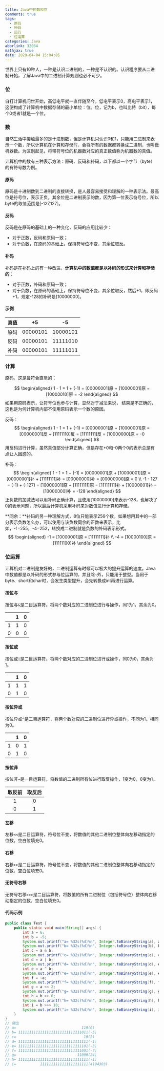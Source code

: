 ```yaml
---
title: Java中的数和位
comments: true
tags:
  - 原码
  - 补码
  - 反码
  - 位运算
categories: Java
abbrlink: 32034
mathjax: true
date: 2020-04-04 15:04:05
---
```




世界上只有10种人，一种是认识二进制的，一种是不认识的。认识程序要从二进制开始，了解Java中的二进制计算规则也必不可少。

<!--more-->

### 位

自打计算机问世开始，高低电平就一直伴随至今，低电平表示0，高电平表示1，这便构成了计算机中数据存储的最小单位：位。位，记为b，也叫比特（bit），每个0或者1就是一个位。

### 数

自然生活中接触最多的是十进制数，但是计算机只认识0和1，只能用二进制来表示一个数，所以计算机在计算和存储时，会将所有的数据都转换成二进制，也叫做机器数。为区别起见，将带符号位的机器数对应的真正数值称为机器数的真值。

计算机中的数有三种表示方法：原码、反码和补码，以下都以一个字节（byte）的有符号数为例。

#### 原码

原码是十进制数到二进制的直接转换，是人最容易接受和理解的一种表示法。最高位是符号位，表示正负，其余位是二进制表示的数，因为第一位表示符号位，所以byte的取值范围是[-127,127]。

#### 反码

反码是在原码的基础上的一种变化，反码的应用比较少：

- 对于正数，反码和原码一致；
- 对于负数，在原码的基础上，保持符号位不变，其余位取反。

#### 补码

补码是在补码上的有一种改进，**计算机中的数值都是以补码的形式来计算和存储的**：

- 对于正数，补码和原码一致；
- 对于负数，在原码的基础上，保持符号位不变，其余位取反，然后+1，即反码+1，规定-128的补码是[10000000]。

#### 示例

| 真值 |    +5    |    -5    |
| :--: | :------: | :------: |
| 原码 | 00000101 | 10000101 |
| 反码 | 00000101 | 11111010 |
| 补码 | 00000101 | 11111011 |

### 计算

原码，这是最符合直觉的：

$$
\begin{aligned}
1 - 1 = 1 + (-1) = [00000001]原 + [10000001]原 = [10000010]原 = -2
\end{aligned}
$$
如果用原码表示，让符号位也参与计算，显然对于减法来说， 结果是不正确的，这也是为何计算机内部不使用原码表示一个数的原因。

反码：
$$
\begin{aligned}
1 - 1 = 1 + (-1) = [00000001]原 + [10000001]原 = [00000001]反 + [11111110]反 = [11111111]反 = [10000000]原 = -0
\end{aligned}
$$
用反码进行计算，虽然真值部分计算正确，但是存在+0和-0两个0的表示总是有点让人困惑的。

补码：
$$
\begin{aligned}
1 - 1 = 1 + (-1) = [00000001]原 + [10000001][原 = [00000001]补 + [11111111]补 = [00000000]补 = [00000000]原 = 0 \\
-1 - 127 = (-1) + (-127) = [10000001]原 + [11111111]原 = [11111111]补 + [10000001]补 = [10000000]补 = -128
\end{aligned}
$$
正负数的加减法可以用补码正确计算，且使用[10000000]来表示-128，也解决了0的表示问题，所以最后计算机采用补码来对数值进行计算和存储。

**同余：**补码的另一种理解方式，8位只能表示256个数，如果想用其中的一部分表示负数怎么办，可以使用与该负数同余的正数来表示，比如，-1=255，-4=252，转换成二进制就是负数的补码表示形式。
$$
\begin{aligned}
-1 = [10000001]原 = [11111111]补 \\
-4 = [10000100]原 = [11111100]补
\end{aligned}
$$

### 位运算

计算机对二进制是友好的，二进制运算有时候可以极大的提升运算的速度。Java中数值都是以补码的形式参与位运算的，并且除`~`外，只能用于整型。当用于byte、short和char时，会发生类型提升，会先转换成int再进行运算。

#### 按位与

按位与`&`是二目运算符，将两个数对应的二进制位进行与操作，同1为1，其余为0。

|      |  1   |  0   |
| :--: | :--: | :--: |
|  1   |  1   |  0   |
|  0   |  0   |  0   |

#### 按位或

按位或`|`是二目运算符，将两个数对应的二进制位进行或操作，同0为0，其余为1。

|      |  1   |  0   |
| :--: | :--: | :--: |
|  1   |  1   |  1   |
|  0   |  1   |  0   |

#### 按位异或

按位异或`^`是二目运算符，将两个数对应的二进制位进行异或操作，不同为1，相同为0。

|      |  1   |  0   |
| :--: | :--: | :--: |
|  1   |  0   |  1   |
|  0   |  1   |  0   |

#### 按位非

按位非`~`是一目运算符，将数值的二进制所有位进行取反操作，1变为0，0变为1。

| 取反前 | 取反后 |
| :----: | :----: |
|   1    |   0    |
|   0    |   1    |

#### 左移

左移`<<`是二目运算符，符号位不变，将数值的其他二进制位整体向左移动指定的位数，空白位填充0。

#### 右移

右移`>>`是二目运算符，符号位不变，将数值的其他二进制位整体向右移动指定的位数，空白位填充0。

#### 无符号右移

无符号右移`>>>`是二目运算符，将数值的所有二进制位（包括符号位）整体向右移动指定的位数，空白位填充0。

#### 代码示例

```java
public class Test {
    public static void main(String[] args) {
        int a = 6;
        int b = -5;
        System.out.printf("a= %32s(%d)%n", Integer.toBinaryString(a), a);
        System.out.printf("b= %32s(%d)%n", Integer.toBinaryString(b), b);
        int c = a & b;
        System.out.printf("c= %32s(%d)%n", Integer.toBinaryString(c), c);
        int d = a | b;
        System.out.printf("d= %32s(%d)%n", Integer.toBinaryString(d), d);
        int e = a ^ b;
        System.out.printf("e= %32s(%d)%n", Integer.toBinaryString(e), e);
        int f = ~a;
        System.out.printf("f= %32s(%d)%n", Integer.toBinaryString(f), f);
        int g = a << 2;
        System.out.printf("g= %32s(%d)%n", Integer.toBinaryString(g), g);
        int h = b >> 6;
        System.out.printf("h= %32s(%d)%n", Integer.toBinaryString(h), h);
        int i = b >>> 10;
        System.out.printf("i= %32s(%d)%n", Integer.toBinaryString(i), i);
    }
}
// 输出
// a=                              110(6)
// b= 11111111111111111111111111111011(-5)
// c=                               10(2)
// d= 11111111111111111111111111111111(-1)
// e= 11111111111111111111111111111101(-3)
// f= 11111111111111111111111111111001(-7)
// g=                            11000(24)
// h= 11111111111111111111111111111111(-1)
// i=           1111111111111111111111(4194303)
```

